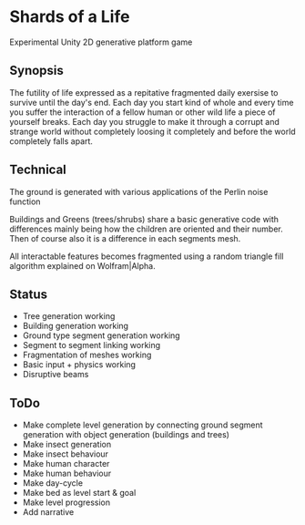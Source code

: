 Shards of a Life
================

Experimental Unity 2D generative platform game

Synopsis
--------

The futility of life expressed as a repitative fragmented daily exersise to survive until the day's end.
Each day you start kind of whole and every time you suffer the interaction of a fellow human or other wild life a piece of yourself breaks.
Each day you struggle to make it through a corrupt and strange world without completely loosing it completely and before the world completely falls apart.

Technical
---------

The ground is generated with various applications of the Perlin noise function

Buildings and Greens (trees/shrubs) share a basic generative code with differences mainly being how the children are oriented and their number. Then of course also it is a difference in each segments mesh.

All interactable features becomes fragmented using a random triangle fill algorithm explained on Wolfram|Alpha.

Status
------

* Tree generation working
* Building generation working
* Ground type segment generation working
* Segment to segment linking working
* Fragmentation of meshes working
* Basic input + physics working
* Disruptive beams

ToDo
----

* Make complete level generation by connecting ground segment generation with object generation (buildings and trees)
* Make insect generation
* Make insect behaviour
* Make human character
* Make human behaviour
* Make day-cycle
* Make bed as level start & goal
* Make level progression
* Add narrative

